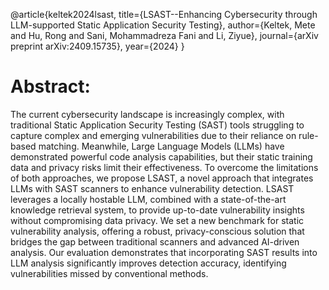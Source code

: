 @article{keltek2024lsast,
  title={LSAST--Enhancing Cybersecurity through LLM-supported Static Application Security Testing},
  author={Keltek, Mete and Hu, Rong and Sani, Mohammadreza Fani and Li, Ziyue},
  journal={arXiv preprint arXiv:2409.15735},
  year={2024}
}

# Abstract:
The current cybersecurity landscape is increasingly complex, with traditional Static Application Security Testing (SAST) tools struggling to capture complex and emerging vulnerabilities due to their reliance on rule-based matching. Meanwhile, Large Language Models (LLMs) have demonstrated powerful code analysis capabilities, but their static training data and privacy risks limit their effectiveness. To overcome the limitations of both approaches, we propose LSAST, a novel approach that integrates LLMs with SAST scanners to enhance vulnerability detection. LSAST leverages a locally hostable LLM, combined with a state-of-the-art knowledge retrieval system, to provide up-to-date vulnerability insights without compromising data privacy. We set a new benchmark for static vulnerability analysis, offering a robust, privacy-conscious solution that bridges the gap between traditional scanners and advanced AI-driven analysis. Our evaluation demonstrates that incorporating SAST results into LLM analysis significantly improves detection accuracy, identifying vulnerabilities missed by conventional methods.
